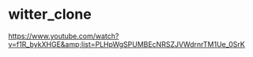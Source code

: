 # witter_clone
https://www.youtube.com/watch?v=f1R_bykXHGE&amp;list=PLHpWgSPUMBEcNRSZJVWdrnrTM1Ue_0SrK
